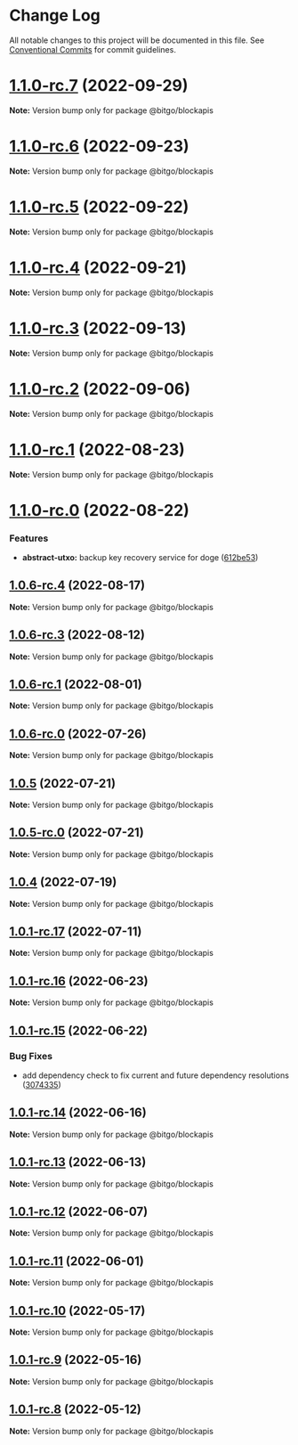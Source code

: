 # Change Log

All notable changes to this project will be documented in this file.
See [Conventional Commits](https://conventionalcommits.org) for commit guidelines.

# [1.1.0-rc.7](https://github.com/BitGo/BitGoJS/compare/@bitgo/blockapis@1.1.0-rc.6...@bitgo/blockapis@1.1.0-rc.7) (2022-09-29)

**Note:** Version bump only for package @bitgo/blockapis





# [1.1.0-rc.6](https://github.com/BitGo/BitGoJS/compare/@bitgo/blockapis@1.1.0-rc.5...@bitgo/blockapis@1.1.0-rc.6) (2022-09-23)

**Note:** Version bump only for package @bitgo/blockapis





# [1.1.0-rc.5](https://github.com/BitGo/BitGoJS/compare/@bitgo/blockapis@1.1.0-rc.4...@bitgo/blockapis@1.1.0-rc.5) (2022-09-22)

**Note:** Version bump only for package @bitgo/blockapis





# [1.1.0-rc.4](https://github.com/BitGo/BitGoJS/compare/@bitgo/blockapis@1.1.0-rc.3...@bitgo/blockapis@1.1.0-rc.4) (2022-09-21)

**Note:** Version bump only for package @bitgo/blockapis





# [1.1.0-rc.3](https://github.com/BitGo/BitGoJS/compare/@bitgo/blockapis@1.1.0-rc.2...@bitgo/blockapis@1.1.0-rc.3) (2022-09-13)

**Note:** Version bump only for package @bitgo/blockapis





# [1.1.0-rc.2](https://github.com/BitGo/BitGoJS/compare/@bitgo/blockapis@1.1.0-rc.1...@bitgo/blockapis@1.1.0-rc.2) (2022-09-06)

**Note:** Version bump only for package @bitgo/blockapis





# [1.1.0-rc.1](https://github.com/BitGo/BitGoJS/compare/@bitgo/blockapis@1.1.0-rc.0...@bitgo/blockapis@1.1.0-rc.1) (2022-08-23)

**Note:** Version bump only for package @bitgo/blockapis





# [1.1.0-rc.0](https://github.com/BitGo/BitGoJS/compare/@bitgo/blockapis@1.0.6-rc.4...@bitgo/blockapis@1.1.0-rc.0) (2022-08-22)


### Features

* **abstract-utxo:** backup key recovery service for doge ([612be53](https://github.com/BitGo/BitGoJS/commit/612be533836f33fdecb9584ddc0f5674df31dcb0))





## [1.0.6-rc.4](https://github.com/BitGo/BitGoJS/compare/@bitgo/blockapis@1.0.6-rc.3...@bitgo/blockapis@1.0.6-rc.4) (2022-08-17)

**Note:** Version bump only for package @bitgo/blockapis





## [1.0.6-rc.3](https://github.com/BitGo/BitGoJS/compare/@bitgo/blockapis@1.0.6-rc.2...@bitgo/blockapis@1.0.6-rc.3) (2022-08-12)

**Note:** Version bump only for package @bitgo/blockapis





## [1.0.6-rc.1](https://github.com/BitGo/BitGoJS/compare/@bitgo/blockapis@1.0.6-rc.0...@bitgo/blockapis@1.0.6-rc.1) (2022-08-01)

**Note:** Version bump only for package @bitgo/blockapis





## [1.0.6-rc.0](https://github.com/BitGo/BitGoJS/compare/@bitgo/blockapis@1.0.5...@bitgo/blockapis@1.0.6-rc.0) (2022-07-26)

**Note:** Version bump only for package @bitgo/blockapis





## [1.0.5](https://github.com/BitGo/BitGoJS/compare/@bitgo/blockapis@1.0.5-rc.0...@bitgo/blockapis@1.0.5) (2022-07-21)

**Note:** Version bump only for package @bitgo/blockapis





## [1.0.5-rc.0](https://github.com/BitGo/BitGoJS/compare/@bitgo/blockapis@1.0.4...@bitgo/blockapis@1.0.5-rc.0) (2022-07-21)

**Note:** Version bump only for package @bitgo/blockapis





## [1.0.4](https://github.com/BitGo/BitGoJS/compare/@bitgo/blockapis@1.0.1-rc.17...@bitgo/blockapis@1.0.4) (2022-07-19)

**Note:** Version bump only for package @bitgo/blockapis





## [1.0.1-rc.17](https://github.com/BitGo/BitGoJS/compare/@bitgo/blockapis@1.0.1-rc.16...@bitgo/blockapis@1.0.1-rc.17) (2022-07-11)

**Note:** Version bump only for package @bitgo/blockapis





## [1.0.1-rc.16](https://github.com/BitGo/BitGoJS/compare/@bitgo/blockapis@1.0.1-rc.15...@bitgo/blockapis@1.0.1-rc.16) (2022-06-23)

**Note:** Version bump only for package @bitgo/blockapis





## [1.0.1-rc.15](https://github.com/BitGo/BitGoJS/compare/@bitgo/blockapis@1.0.1-rc.14...@bitgo/blockapis@1.0.1-rc.15) (2022-06-22)


### Bug Fixes

* add dependency check to fix current and future dependency resolutions ([3074335](https://github.com/BitGo/BitGoJS/commit/30743356cff4ebb6d9e185f1a493b187614a1ea9))





## [1.0.1-rc.14](https://github.com/BitGo/BitGoJS/compare/@bitgo/blockapis@1.0.1-rc.13...@bitgo/blockapis@1.0.1-rc.14) (2022-06-16)

**Note:** Version bump only for package @bitgo/blockapis





## [1.0.1-rc.13](https://github.com/BitGo/BitGoJS/compare/@bitgo/blockapis@1.0.1-rc.12...@bitgo/blockapis@1.0.1-rc.13) (2022-06-13)

**Note:** Version bump only for package @bitgo/blockapis





## [1.0.1-rc.12](https://github.com/BitGo/BitGoJS/compare/@bitgo/blockapis@1.0.1-rc.11...@bitgo/blockapis@1.0.1-rc.12) (2022-06-07)

**Note:** Version bump only for package @bitgo/blockapis





## [1.0.1-rc.11](https://github.com/BitGo/BitGoJS/compare/@bitgo/blockapis@1.0.1-rc.10...@bitgo/blockapis@1.0.1-rc.11) (2022-06-01)

**Note:** Version bump only for package @bitgo/blockapis





## [1.0.1-rc.10](https://github.com/BitGo/BitGoJS/compare/@bitgo/blockapis@1.0.1-rc.9...@bitgo/blockapis@1.0.1-rc.10) (2022-05-17)

**Note:** Version bump only for package @bitgo/blockapis





## [1.0.1-rc.9](https://github.com/BitGo/BitGoJS/compare/@bitgo/blockapis@1.0.1-rc.8...@bitgo/blockapis@1.0.1-rc.9) (2022-05-16)

**Note:** Version bump only for package @bitgo/blockapis





## [1.0.1-rc.8](https://github.com/BitGo/BitGoJS/compare/@bitgo/blockapis@1.0.1-rc.7...@bitgo/blockapis@1.0.1-rc.8) (2022-05-12)

**Note:** Version bump only for package @bitgo/blockapis
